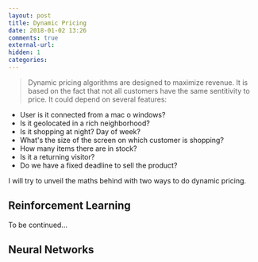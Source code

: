 ```yaml
---
layout: post
title: Dynamic Pricing
date: 2018-01-02 13:26
comments: true
external-url:
hidden: 1
categories: 
---
```


> Dynamic pricing algorithms are designed to maximize revenue. It is based on the fact that not all customers have the same sentitivity to price. It could depend on several features:  

* User is it connected from a mac o windows?
* Is it geolocated in a rich neighborhood?
* Is it shopping at night? Day of week?
* What's the size of the screen on which customer is shopping?
* How many items there are in stock?
* Is it a returning visitor?
* Do we have a fixed deadline to sell the product?

I will try to unveil the maths behind with two ways to do dynamic pricing.

## Reinforcement Learning

To be continued...

## Neural Networks